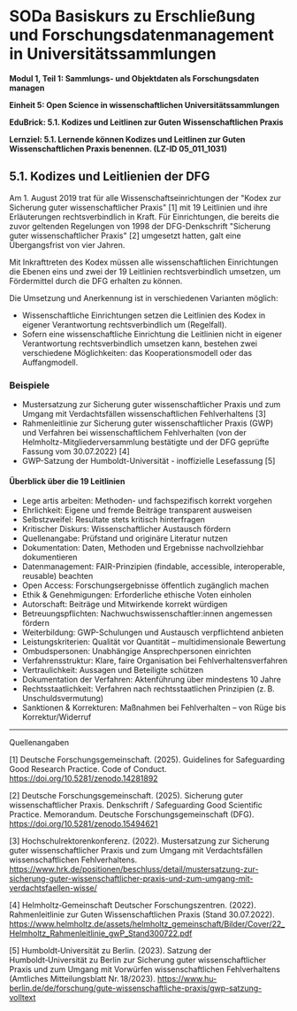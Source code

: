 <!--

author: Canan Hastik 
author: 
email:    
version:  v1
language: DE
lizenz: cc by
modultitel: Modul 1, Teil 1: Sammlungs- und Objektdaten als Forschungsdaten managen
eineit: 5
einheitstitel: Open Science in wissenschaftlichen Universitätssammlungen
lernziele:
* Lernende können Kodizes und Leitlinen zur Guten Wissenschaftlichen Praxis benennen. (LZ-ID 05_011_1031)

icon:     https://raw.githubusercontent.com/chastik/Beratung_Dateityp_Bild/refs/heads/main/SODa-Logo_full.svg
link:     https://raw.githubusercontent.com/chastik/Beratung/refs/heads/main/soda.css

comment:  WissKi SODA OERs

-->

# SODa Basiskurs zu Erschließung und Forschungsdatenmanagement in Universitätssammlungen

**Modul 1, Teil 1: Sammlungs- und Objektdaten als Forschungsdaten managen**

**Einheit 5: Open Science in wissenschaftlichen Universitätssammlungen**

**EduBrick: 5.1. Kodizes und Leitlinen zur Guten Wissenschaftlichen Praxis**

**Lernziel: 5.1. Lernende können Kodizes und Leitlinen zur Guten Wissenschaftlichen Praxis benennen. (LZ-ID 05_011_1031)**


## 5.1. Kodizes und Leitlienien der DFG

Am 1. August 2019 trat für alle Wissenschaftseinrichtungen der "Kodex zur Sicherung guter wissenschaftlicher Praxis" [1] mit 19 Leitlinien und ihre Erläuterungen rechtsverbindlich in Kraft.
Für Einrichtungen, die bereits die zuvor geltenden Regelungen von 1998 der DFG-Denkschrift "Sicherung guter wissenschaftlicher Praxis" [2] umgesetzt hatten, galt eine Übergangsfrist von vier Jahren. 

Mit Inkrafttreten des Kodex müssen alle wissenschaftlichen Einrichtungen die Ebenen eins und zwei der 19 Leitlinien rechtsverbindlich umsetzen, um Fördermittel durch die DFG erhalten zu können.

Die Umsetzung und Anerkennung ist in verschiedenen Varianten möglich:

* Wissenschaftliche Einrichtungen setzen die Leitlinien des Kodex in eigener Verantwortung rechtsverbindlich um (Regelfall).
* Sofern eine wissenschaftliche Einrichtung die Leitlinien nicht in eigener Verantwortung rechtsverbindlich umsetzen kann, bestehen zwei verschiedene Möglichkeiten: das Kooperationsmodell oder das Auffangmodell.

### Beispiele

* Mustersatzung zur Sicherung guter wissenschaftlicher Praxis und zum Umgang mit Verdachtsfällen wissenschaftlichen Fehlverhaltens [3]
* Rahmenleitlinie zur Sicherung guter wissenschaftlicher Praxis (GWP) und Verfahren bei wissenschaftlichem Fehlverhalten (von der Helmholtz-Mitgliederversammlung bestätigte und der DFG geprüfte Fassung vom 30.07.2022) [4]
* GWP-Satzung der Humboldt-Universität - inoffizielle Lesefassung [5]

#### Überblick über die 19 Leitlinien

* Lege artis arbeiten: Methoden- und fachspezifisch korrekt vorgehen
* Ehrlichkeit: Eigene und fremde Beiträge transparent ausweisen
* Selbstzweifel: Resultate stets kritisch hinterfragen
* Kritischer Diskurs: Wissenschaftlicher Austausch fördern
* Quellenangabe: Prüfstand und originäre Literatur nutzen
* Dokumentation: Daten, Methoden und Ergebnisse nachvollziehbar dokumentieren
* Datenmanagement: FAIR-Prinzipien (findable, accessible, interoperable, reusable) beachten
* Open Access: Forschungsergebnisse öffentlich zugänglich machen
* Ethik & Genehmigungen: Erforderliche ethische Voten einholen
* Autorschaft: Beiträge und Mitwirkende korrekt würdigen
* Betreuungspflichten: Nachwuchswissenschaftler:innen angemessen fördern
* Weiterbildung: GWP-Schulungen und Austausch verpflichtend anbieten
* Leistungskriterien: Qualität vor Quantität – multidimensionale Bewertung
* Ombudspersonen: Unabhängige Ansprechpersonen einrichten
* Verfahrensstruktur: Klare, faire Organisation bei Fehlverhaltensverfahren
* Vertraulichkeit: Aussagen und Beteiligte schützen
* Dokumentation der Verfahren: Aktenführung über mindestens 10 Jahre
* Rechtsstaatlichkeit: Verfahren nach rechtsstaatlichen Prinzipien (z. B. Unschuldsvermutung)
* Sanktionen & Korrekturen: Maßnahmen bei Fehlverhalten – von Rüge bis Korrektur/Widerruf



-----------
Quellenangaben

[1] Deutsche Forschungsgemeinschaft. (2025). Guidelines for Safeguarding Good Research Practice. Code of Conduct. https://doi.org/10.5281/zenodo.14281892

[2] Deutsche Forschungsgemeinschaft. (2025). Sicherung guter wissenschaftlicher Praxis. Denkschrift / Safeguarding Good Scientific Practice. Memorandum. Deutsche Forschungsgemeinschaft (DFG). https://doi.org/10.5281/zenodo.15494621

[3] Hochschulrektorenkonferenz. (2022). Mustersatzung zur Sicherung guter wissenschaftlicher Praxis und zum Umgang mit Verdachtsfällen wissenschaftlichen Fehlverhaltens. https://www.hrk.de/positionen/beschluss/detail/mustersatzung-zur-sicherung-guter-wissenschaftlicher-praxis-und-zum-umgang-mit-verdachtsfaellen-wisse/

[4] Helmholtz‑Gemeinschaft Deutscher Forschungszentren. (2022). Rahmenleitlinie zur Guten Wissenschaftlichen Praxis (Stand 30.07.2022). https://www.helmholtz.de/assets/helmholtz_gemeinschaft/Bilder/Cover/22_Helmholtz_Rahmenleitlinie_gwP_Stand300722.pdf

[5] Humboldt‑Universität zu Berlin. (2023). Satzung der Humboldt‑Universität zu Berlin zur Sicherung guter wissenschaftlicher Praxis und zum Umgang mit Vorwürfen wissenschaftlichen Fehlverhaltens (Amtliches Mitteilungsblatt Nr. 18/2023). https://www.hu-berlin.de/de/forschung/gute-wissenschaftliche-praxis/gwp-satzung-volltext





